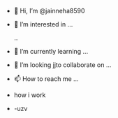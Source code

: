 - 👋 Hi, I’m @jainneha8590
- 👀 I’m interested in ...

  ..
- 🌱 I’m currently learning ...
- 💞️ I’m looking jjto collaborate on ...
- 📫 How to reach me ...
- how i work
- -uzv
<!---   hjj
jainneha8590/jainneha8590 is a ✨ special ✨ repository because its `README.md` (this file) appears on your GitHub profile.
You can click the Previe nw link to take a look at your changes.
--->

